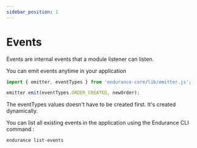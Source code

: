 ```yaml
---
sidebar_position: 1
---
```


# Events

Events are internal events that a module listener can listen. 

You can emit events anytime in your application 

```js
import { emitter, eventTypes } from 'endurance-core/lib/emitter.js';

emitter.emit(eventTypes.ORDER_CREATED, newOrder);
```

The eventTypes values doesn't have to be created first. It's created dynamically. 

You can list all existing events in the application using the Endurance CLI command : 

```bash
endurance list-events
```